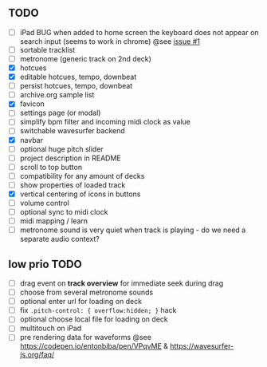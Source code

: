 
## TODO
  - [ ] iPad BUG when added to home screen the keyboard does not appear on search input (seems to work in chrome) @see [issue #1](https://github.com/othmar52/instrupella/issues/1)
  - [ ] sortable tracklist
  - [ ] metronome (generic track on 2nd deck)
  - [x] hotcues
  - [x] editable hotcues, tempo, downbeat
  - [ ] persist hotcues, tempo, downbeat
  - [ ] archive.org sample list
  - [x] favicon
  - [ ] settings page (or modal)
  - [ ] simplify bpm filter and incoming midi clock as value
  - [ ] switchable wavesurfer backend
  - [x] navbar
  - [ ] optional huge pitch slider
  - [ ] project description in README
  - [ ] scroll to top button
  - [ ] compatibility for any amount of decks
  - [ ] show properties of loaded track
  - [x] vertical centering of icons in buttons
  - [ ] volume control
  - [ ] optional sync to midi clock
  - [ ] midi mapping / learn
  - [ ] metronome sound is very quiet when track is playing - do we need a separate audio context?

## low prio TODO
  - [ ] drag event on **track overview** for immediate seek during drag
  - [ ] choose from several metronome sounds
  - [ ] optional enter url for loading on deck
  - [ ] fix `.pitch-control: { overflow:hidden; }` hack
  - [ ] optional choose local file for loading on deck
  - [ ] multitouch on iPad
  - [ ] pre rendering data for waveforms @see https://codepen.io/entonbiba/pen/VPqvME & https://wavesurfer-js.org/faq/
